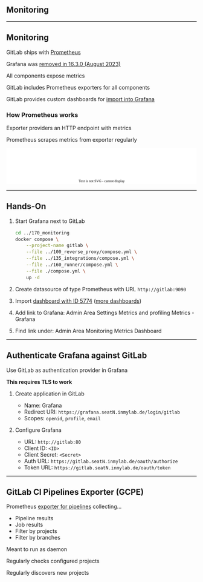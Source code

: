 <!-- .slide: id="gitlab_monitoring" class="vertical-center" -->

<i class="fa-duotone fa-monitor-waveform fa-8x" style="float: right; color: grey;"></i>

## Monitoring

---

## Monitoring

<i class="fa-duotone fa-monitor-waveform fa-4x" style="float: right;"></i>

GitLab ships with [Prometheus](https://docs.gitlab.com/administration/monitoring/prometheus/)

Grafana was [removed in 16.3.0 (August 2023)](https://docs.gitlab.com/ee/update/deprecations.html?removal_milestone=16.3#bundled-grafana-deprecated-and-disabled)

All components expose metrics

GitLab includes Prometheus exporters for all components

GitLab provides custom dashboards for [import into Grafana](https://gitlab.com/gitlab-org/grafana-dashboards)

### How Prometheus works

Exporter providers an HTTP endpoint with metrics

Prometheus scrapes metrics from exporter regularly

![](150_gitlab/170_monitoring/prometheus.drawio.svg) <!-- .element: style="width: 65%;" -->

---

## Hands-On

1. Start Grafana next to GitLab

    ```bash
    cd ../170_monitoring
    docker compose \
        --project-name gitlab \
        --file ../100_reverse_proxy/compose.yml \
        --file ../135_integrations/compose.yml \
        --file ../160_runner/compose.yml \
        --file ./compose.yml \
        up -d
    ```

1. Create datasource of type Prometheus with URL `http://gitlab:9090`

1. Import [dashboard with ID 5774](https://grafana.com/grafana/dashboards/5774-gitlab-omnibus/) ([more dashboards](https://grafana.com/grafana/dashboards/?search=gitlab&dataSource=prometheus))

1. Add link to Grafana: Admin Area <i class="fa-regular fa-arrow-right"></i> Settings <i class="fa-regular fa-arrow-right"></i> Metrics and profiling <i class="fa-regular fa-arrow-right"></i> Metrics - Grafana

1. Find link under: Admin Area <i class="fa-regular fa-arrow-right"></i> Monitoring <i class="fa-regular fa-arrow-right"></i> Metrics Dashboard

---

## Authenticate Grafana against GitLab

Use GitLab as authentication provider in Grafana

<i class="fa-duotone fa-solid fa-triangle-exclamation"></i> **This requires TLS to work** <i class="fa-duotone fa-solid fa-triangle-exclamation"></i>

1. Create application in GitLab
    - Name: Grafana
    - Redirect URI: `https://grafana.seatN.inmylab.de/login/gitlab`
    - Scopes: `openid`, `profile`, `email`

1. Configure Grafana
    - URL: `http://gitlab:80`
    - Client ID: `<ID>`
    - Client Secret: `<Secret>`
    - Auth URL: `https://gitlab.seatN.inmylab.de/oauth/authorize`
    - Token URL: `https://gitlab.seatN.inmylab.de/oauth/token`

---

## GitLab CI Pipelines Exporter (GCPE)

<i class="fa-duotone fa-hose fa-4x" style="float: right;"></i>

Prometheus [exporter for pipelines](https://github.com/mvisonneau/gitlab-ci-pipelines-exporter) collecting...

- Pipeline results
- Job results
- Filter by projects
- Filter by branches

Meant to run as daemon

Regularly checks configured projects

Regularly discovers new projects
